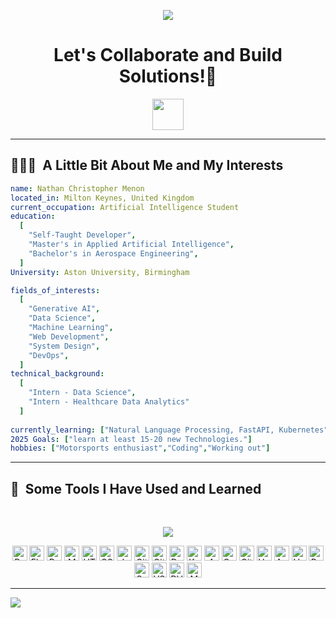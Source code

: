 <p align="center">
  <img src="https://capsule-render.vercel.app/api?type=waving&color=gradient&text=Hello!&height=100&section=header"/>
</p>

<h1 align="center">
  Let's Collaborate and Build Solutions!💬
</h1>

<p align="center">
<a href="https://www.linkedin.com/in/nathanmenon14/">
  <img height="50" src="https://user-images.githubusercontent.com/46517096/166973395-19676cd8-f8ec-4abf-83ff-da8243505b82.png"/>
</a>
</p>

---

<h2> 👨🏻‍💻 &nbsp;A Little Bit About Me and My Interests</h2>

```yaml
name: Nathan Christopher Menon
located_in: Milton Keynes, United Kingdom
current_occupation: Artificial Intelligence Student
education:
  [
    "Self-Taught Developer",
    "Master's in Applied Artificial Intelligence",
    "Bachelor's in Aerospace Engineering",
  ]
University: Aston University, Birmingham

fields_of_interests:
  [
    "Generative AI",
    "Data Science",
    "Machine Learning",
    "Web Development",
    "System Design",
    "DevOps",
  ]
technical_background:
  [
    "Intern - Data Science",
    "Intern - Healthcare Data Analytics"
  ]
  
currently_learning: ["Natural Language Processing, FastAPI, Kubernetes"]
2025 Goals: ["learn at least 15-20 new Technologies."]
hobbies: ["Motorsports enthusiast","Coding","Working out"]
```
  
---  
  
<h2>🚀 &nbsp;Some Tools I Have Used and Learned</h2>

<br>

<p align="center">
  <!-- Core Tools -->
  <img src="https://skillicons.dev/icons?i=python,flask,postgres,mysql,html,css,js,git,githubactions,docker,kubernetes,aws,gcp,github,heroku,anaconda,vercel,powershell,sklearn,vscode,dvc,mlflow" />
</p>

<p align="center">
  <img src="https://cdn.jsdelivr.net/npm/simple-icons@latest/icons/python.svg" alt="Python" width="24" height="24" />
  <img src="https://cdn.jsdelivr.net/npm/simple-icons@latest/icons/flask.svg" alt="Flask" width="24" height="24" />
  <img src="https://cdn.jsdelivr.net/npm/simple-icons@latest/icons/postgresql.svg" alt="PostgreSQL" width="24" height="24" />
  <img src="https://cdn.jsdelivr.net/npm/simple-icons@latest/icons/mysql.svg" alt="MySQL" width="24" height="24" />
  <img src="https://cdn.jsdelivr.net/npm/simple-icons@latest/icons/html5.svg" alt="HTML5" width="24" height="24" />
  <img src="https://cdn.jsdelivr.net/npm/simple-icons@latest/icons/css3.svg" alt="CSS3" width="24" height="24" />
  <img src="https://cdn.jsdelivr.net/npm/simple-icons@latest/icons/javascript.svg" alt="JavaScript" width="24" height="24" />
  <img src="https://cdn.jsdelivr.net/npm/simple-icons@latest/icons/git.svg" alt="Git" width="24" height="24" />
  <img src="https://cdn.jsdelivr.net/npm/simple-icons@latest/icons/githubactions.svg" alt="GitHub Actions" width="24" height="24" />
  <img src="https://cdn.jsdelivr.net/npm/simple-icons@latest/icons/docker.svg" alt="Docker" width="24" height="24" />
  <img src="https://cdn.jsdelivr.net/npm/simple-icons@latest/icons/kubernetes.svg" alt="Kubernetes" width="24" height="24" />
  <img src="https://cdn.jsdelivr.net/npm/simple-icons@latest/icons/amazonaws.svg" alt="AWS" width="24" height="24" />
  <img src="https://cdn.jsdelivr.net/npm/simple-icons@latest/icons/googlecloud.svg" alt="Google Cloud" width="24" height="24" />
  <img src="https://cdn.jsdelivr.net/npm/simple-icons@latest/icons/github.svg" alt="GitHub" width="24" height="24" />
  <img src="https://cdn.jsdelivr.net/npm/simple-icons@latest/icons/heroku.svg" alt="Heroku" width="24" height="24" />
  <img src="https://cdn.jsdelivr.net/npm/simple-icons@latest/icons/anaconda.svg" alt="Anaconda" width="24" height="24" />
  <img src="https://cdn.jsdelivr.net/npm/simple-icons@latest/icons/vercel.svg" alt="Vercel" width="24" height="24" />
  <img src="https://cdn.jsdelivr.net/npm/simple-icons@latest/icons/powershell.svg" alt="PowerShell" width="24" height="24" />
  <img src="https://cdn.jsdelivr.net/npm/simple-icons@latest/icons/scikitlearn.svg" alt="Scikit-learn" width="24" height="24" />
  <img src="https://cdn.jsdelivr.net/npm/simple-icons@latest/icons/visualstudiocode.svg" alt="VS Code" width="24" height="24" />
  <img src="https://cdn.jsdelivr.net/npm/simple-icons@latest/icons/dvc.svg" alt="DVC" width="24" height="24" />
  <img src="https://cdn.jsdelivr.net/npm/simple-icons@latest/icons/mlflow.svg" alt="MLflow" width="24" height="24" />
</p>


<!-- Optionally add this if you want separation or a heading -->
<hr>

  <img src="https://capsule-render.vercel.app/api?type=waving&color=gradient&height=100&section=footer"/>
</p>

